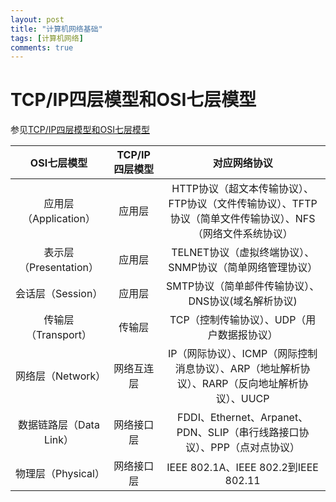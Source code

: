 ```yaml
---
layout: post
title: "计算机网络基础"
tags: [计算机网络]
comments: true
---
```


# TCP/IP四层模型和OSI七层模型
参见[TCP/IP四层模型和OSI七层模型](https://blog.minhow.com/2017/01/07/protocol/tcp-osi/)   

| OSI七层模型 | TCP/IP 四层模型 | 对应网络协议 |
|:--------:|:-------:|:--------:|
| 应用层（Application） | 应用层 | HTTP协议（超文本传输协议）、FTP协议（文件传输协议）、TFTP协议（简单文件传输协议）、NFS（网络文件系统协议） |
| 表示层（Presentation） | 应用层 | TELNET协议（虚拟终端协议）、SNMP协议（简单网络管理协议） |
| 会话层（Session） | 应用层 | SMTP协议（简单邮件传输协议）、DNS协议(域名解析协议) |
| 传输层（Transport） | 传输层 | TCP（控制传输协议）、UDP（用户数据报协议）|
| 网络层（Network） | 网络互连层 | IP（网际协议）、ICMP（网际控制消息协议）、ARP（地址解析协议）、RARP（反向地址解析协议）、UUCP |
| 数据链路层（Data Link） | 网络接口层 | FDDI、Ethernet、Arpanet、PDN、SLIP（串行线路接口协议）、PPP（点对点协议） |
| 物理层（Physical） | 网络接口层 | IEEE 802.1A、IEEE 802.2到IEEE 802.11 |
